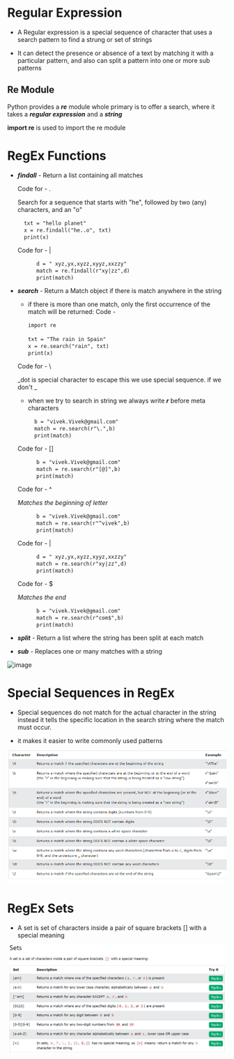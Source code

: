 # Regular Expression


 - A Regular expression is a special sequence of character that uses a search pattern to find a strung or set of strings

 - It can detect the presence or absence of a text by matching it with a particular pattern, and also can split a pattern into one or more sub patterns

## Re Module

Python provides a ***re*** module whole primary is to offer a search, where it takes a ***regular expression*** and a ***string***

**import re** is used to import the re module

# RegEx Functions

- ***findall*** - Return a list containing all matches
    
    Code for - .
    
    Search for a sequence that starts with "he", followed by two (any) characters, and an "o"

        txt = "hello planet"
        x = re.findall("he..o", txt)
        print(x)

    
    Code for - |
    
            d = " xyz,yx,xyzz,xyyz,xxzzy"       
            match = re.findall(r"xy|zz",d)
            print(match)
    


- ***search*** - Return a Match object if there is match anywhere in the string
    -   if there is more than one match, only the first occurrence of the match will be returned:
    Code -

            import re

            txt = "The rain in Spain"
            x = re.search("rain", txt)
            print(x)
    
    Code for - \

    _dot is special character to escape this we use special sequence. if we don't _

    - when we try to search in string we always write ***r*** before meta characters

            b = "vivek.Vivek@gmail.com"
            match = re.search(r"\.",b)
            print(match)
    
    Code for - []

            b = "vivek.Vivek@gmail.com"
            match = re.search(r"[@]",b)
            print(match)

    Code for - ^

    _Matches the beginning of letter_

            b = "vivek.Vivek@gmail.com"
            match = re.search(r"^vivek",b)
            print(match)

    Code for - |

            d = " xyz,yx,xyzz,xyyz,xxzzy"       
            match = re.search(r"xy|zz",d)
            print(match)
    
    
    Code for - $
    
    _Matches the end_

            b = "vivek.Vivek@gmail.com"
            match = re.search(r"com$",b)
            print(match)



- ***split*** - Return a list where the string has been split at each match
- ***sub*** - Replaces one or many matches with a string

![image](https://github.com/Vivek-C365/Python-Learning/assets/95847089/fb457e27-d37d-4858-9914-3be7f0544822)


# Special Sequences in RegEx

- Special sequences do not match for the actual character in the string instead it tells the specific location in the search string where the match must occur.

- it makes it easier to write commonly used patterns

![Alt text](image.png) 

# RegEx Sets

- A set is set of characters inside a pair of square brackets [] with a special meaning

![Alt text](image-1.png)

